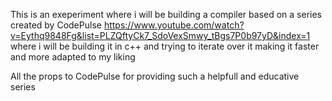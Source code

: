 This is an exeperiment where i will be building a compiler based on a series created by CodePulse
https://www.youtube.com/watch?v=Eythq9848Fg&list=PLZQftyCk7_SdoVexSmwy_tBgs7P0b97yD&index=1
where i will be building it in c++ and trying to iterate over it making it faster and more adapted to my liking

All the props to CodePulse for providing such a helpfull and educative series
